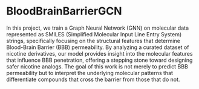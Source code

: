 # BloodBrainBarrierGCN

In this project, we train a Graph Neural Network (GNN) on molecular data represented as SMILES
(Simplified Molecular Input Line Entry System) strings, specifically focusing on the structural
features that determine Blood-Brain Barrier (BBB) permeability. By analyzing a curated dataset
of nicotine derivatives, our model provides insight into the molecular features that influence BBB
penetration, offering a stepping stone toward designing safer nicotine analogs. The goal of this work
is not merely to predict BBB permeability but to interpret the underlying molecular patterns that
differentiate compounds that cross the barrier from those that do not.
